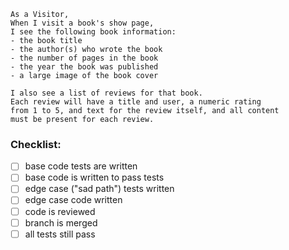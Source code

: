 ```
As a Visitor,
When I visit a book's show page,
I see the following book information:
- the book title
- the author(s) who wrote the book
- the number of pages in the book
- the year the book was published
- a large image of the book cover

I also see a list of reviews for that book.
Each review will have a title and user, a numeric rating
from 1 to 5, and text for the review itself, and all content
must be present for each review.
```

### Checklist:

- [ ] base code tests are written
- [ ] base code is written to pass tests
- [ ] edge case ("sad path") tests written
- [ ] edge case code written
- [ ] code is reviewed
- [ ] branch is merged
- [ ] all tests still pass
